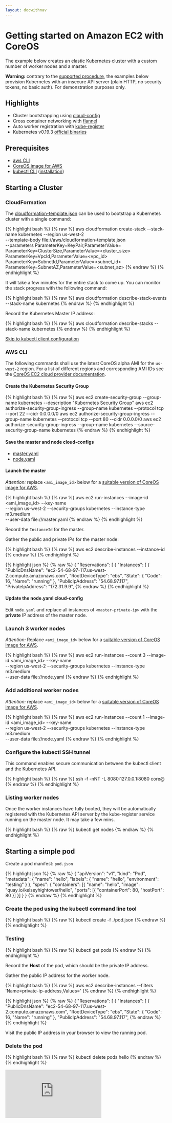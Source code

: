 ```yaml
---
layout: docwithnav
---
```

<!-- BEGIN MUNGE: UNVERSIONED_WARNING -->


<!-- END MUNGE: UNVERSIONED_WARNING -->

# Getting started on Amazon EC2 with CoreOS

The example below creates an elastic Kubernetes cluster with a custom number of worker nodes and a master.

**Warning:** contrary to the [supported procedure](aws.html), the examples below provision Kubernetes with an insecure API server (plain HTTP,
no security tokens, no basic auth). For demonstration purposes only.

## Highlights

* Cluster bootstrapping using [cloud-config](https://coreos.com/docs/cluster-management/setup/cloudinit-cloud-config/)
* Cross container networking with [flannel](https://github.com/coreos/flannel#flannel)
* Auto worker registration with [kube-register](https://github.com/kelseyhightower/kube-register#kube-register)
* Kubernetes v0.19.3 [official binaries](https://github.com/GoogleCloudPlatform/kubernetes/releases/tag/v0.19.3)

## Prerequisites

* [aws CLI](http://aws.amazon.com/cli)
* [CoreOS image for AWS](https://coreos.com/docs/running-coreos/cloud-providers/ec2/)
* [kubectl CLI](aws/kubectl.html) ([installation](aws.html#command-line-administration-tool-kubectl))

## Starting a Cluster

### CloudFormation

The [cloudformation-template.json](aws/cloudformation-template.json) can be used to bootstrap a Kubernetes cluster with a single command:

{% highlight bash %}
{% raw %}
aws cloudformation create-stack --stack-name kubernetes --region us-west-2 \
--template-body file://aws/cloudformation-template.json \
--parameters ParameterKey=KeyPair,ParameterValue=<keypair> \
             ParameterKey=ClusterSize,ParameterValue=<cluster_size> \
             ParameterKey=VpcId,ParameterValue=<vpc_id> \
             ParameterKey=SubnetId,ParameterValue=<subnet_id> \
             ParameterKey=SubnetAZ,ParameterValue=<subnet_az>
{% endraw %}
{% endhighlight %}

It will take a few minutes for the entire stack to come up. You can monitor the stack progress with the following command:

{% highlight bash %}
{% raw %}
aws cloudformation describe-stack-events --stack-name kubernetes
{% endraw %}
{% endhighlight %}

Record the Kubernetes Master IP address:

{% highlight bash %}
{% raw %}
aws cloudformation describe-stacks --stack-name kubernetes
{% endraw %}
{% endhighlight %}

[Skip to kubectl client configuration](#configure-the-kubectl-ssh-tunnel)

### AWS CLI

The following commands shall use the latest CoreOS alpha AMI for the `us-west-2` region. For a list of different regions and corresponding AMI IDs see the [CoreOS EC2 cloud provider documentation](https://coreos.com/docs/running-coreos/cloud-providers/ec2/#choosing-a-channel).

#### Create the Kubernetes Security Group

{% highlight bash %}
{% raw %}
aws ec2 create-security-group --group-name kubernetes --description "Kubernetes Security Group"
aws ec2 authorize-security-group-ingress --group-name kubernetes --protocol tcp --port 22 --cidr 0.0.0.0/0
aws ec2 authorize-security-group-ingress --group-name kubernetes --protocol tcp --port 80 --cidr 0.0.0.0/0
aws ec2 authorize-security-group-ingress --group-name kubernetes --source-security-group-name kubernetes
{% endraw %}
{% endhighlight %}

#### Save the master and node cloud-configs

* [master.yaml](aws/cloud-configs/master.yaml)
* [node.yaml](aws/cloud-configs/node.yaml)

#### Launch the master

*Attention:* replace `<ami_image_id>` below for a [suitable version of CoreOS image for AWS](https://coreos.com/docs/running-coreos/cloud-providers/ec2/).

{% highlight bash %}
{% raw %}
aws ec2 run-instances --image-id <ami_image_id> --key-name <keypair> \
--region us-west-2 --security-groups kubernetes --instance-type m3.medium \
--user-data file://master.yaml
{% endraw %}
{% endhighlight %}

Record the `InstanceId` for the master.

Gather the public and private IPs for the master node:

{% highlight bash %}
{% raw %}
aws ec2 describe-instances --instance-id <instance-id>
{% endraw %}
{% endhighlight %}

{% highlight json %}
{% raw %}
{
    "Reservations": [
        {
            "Instances": [
                {
                    "PublicDnsName": "ec2-54-68-97-117.us-west-2.compute.amazonaws.com", 
                    "RootDeviceType": "ebs", 
                    "State": {
                        "Code": 16, 
                        "Name": "running"
                    }, 
                    "PublicIpAddress": "54.68.97.117", 
                    "PrivateIpAddress": "172.31.9.9", 
{% endraw %}
{% endhighlight %}

#### Update the node.yaml cloud-config

Edit `node.yaml` and replace all instances of `<master-private-ip>` with the **private** IP address of the master node.

### Launch 3 worker nodes

*Attention:* Replace `<ami_image_id>` below for a [suitable version of CoreOS image for AWS](https://coreos.com/docs/running-coreos/cloud-providers/ec2/#choosing-a-channel).

{% highlight bash %}
{% raw %}
aws ec2 run-instances --count 3 --image-id <ami_image_id> --key-name <keypair> \
--region us-west-2 --security-groups kubernetes --instance-type m3.medium \
--user-data file://node.yaml
{% endraw %}
{% endhighlight %}

### Add additional worker nodes

*Attention:* replace `<ami_image_id>` below for a [suitable version of CoreOS image for AWS](https://coreos.com/docs/running-coreos/cloud-providers/ec2/#choosing-a-channel).

{% highlight bash %}
{% raw %}
aws ec2 run-instances --count 1 --image-id <ami_image_id> --key-name <keypair> \
--region us-west-2 --security-groups kubernetes --instance-type m3.medium \
--user-data file://node.yaml
{% endraw %}
{% endhighlight %}

### Configure the kubectl SSH tunnel

This command enables secure communication between the kubectl client and the Kubernetes API.

{% highlight bash %}
{% raw %}
ssh -f -nNT -L 8080:127.0.0.1:8080 core@<master-public-ip>
{% endraw %}
{% endhighlight %}

### Listing worker nodes

Once the worker instances have fully booted, they will be automatically registered with the Kubernetes API server by the kube-register service running on the master node. It may take a few mins.

{% highlight bash %}
{% raw %}
kubectl get nodes
{% endraw %}
{% endhighlight %}

## Starting a simple pod

Create a pod manifest: `pod.json`

{% highlight json %}
{% raw %}
{
  "apiVersion": "v1",
  "kind": "Pod",
  "metadata": {
    "name": "hello",
    "labels": {
      "name": "hello",
      "environment": "testing"
    }
  },
  "spec": {
    "containers": [{
      "name": "hello",
      "image": "quay.io/kelseyhightower/hello",
      "ports": [{
        "containerPort": 80,
        "hostPort": 80
      }]
    }]
  }
}
{% endraw %}
{% endhighlight %}

### Create the pod using the kubectl command line tool

{% highlight bash %}
{% raw %}
kubectl create -f ./pod.json
{% endraw %}
{% endhighlight %}

### Testing

{% highlight bash %}
{% raw %}
kubectl get pods
{% endraw %}
{% endhighlight %}

Record the **Host** of the pod, which should be the private IP address.

Gather the public IP address for the worker node. 

{% highlight bash %}
{% raw %}
aws ec2 describe-instances --filters 'Name=private-ip-address,Values=<host>'
{% endraw %}
{% endhighlight %}

{% highlight json %}
{% raw %}
{
    "Reservations": [
        {
            "Instances": [
                {
                    "PublicDnsName": "ec2-54-68-97-117.us-west-2.compute.amazonaws.com", 
                    "RootDeviceType": "ebs", 
                    "State": {
                        "Code": 16, 
                        "Name": "running"
                    }, 
                    "PublicIpAddress": "54.68.97.117", 
{% endraw %}
{% endhighlight %}

Visit the public IP address in your browser to view the running pod.

### Delete the pod

{% highlight bash %}
{% raw %}
kubectl delete pods hello
{% endraw %}
{% endhighlight %}


<!-- TAG IS_VERSIONED -->


<!-- BEGIN MUNGE: GENERATED_ANALYTICS -->
[![Analytics](https://kubernetes-site.appspot.com/UA-36037335-10/GitHub/docs/getting-started-guides/aws-coreos.md?pixel)]()
<!-- END MUNGE: GENERATED_ANALYTICS -->

